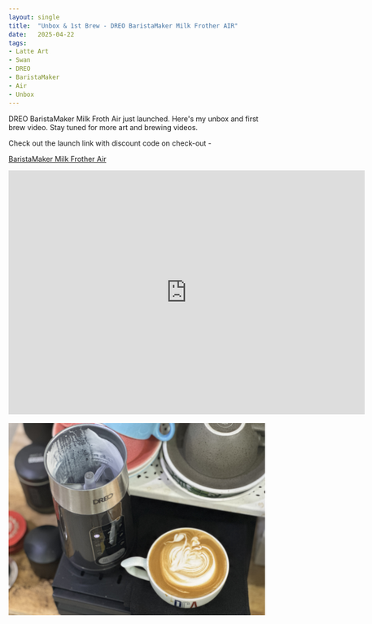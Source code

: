 ```yaml
---
layout: single
title:  "Unbox & 1st Brew - DREO BaristaMaker Milk Frother AIR"
date:   2025-04-22
tags:
- Latte Art
- Swan
- DREO
- BaristaMaker
- Air
- Unbox
---
```


DREO BaristaMaker Milk Froth Air just launched. Here's my unbox and first brew video. Stay tuned for more art and brewing videos. 

Check out the launch link with discount code on check-out - 

[BaristaMaker Milk Frother Air](https://www.dreo.com/products/baristamaker-milk-frother-air?utm_campaign=c9b6e9f2cc-EMAIL_CAMPAIGN_2025_04_21_09_06&utm_content=Launching&utm_medium=email&utm_source=Hesung+Innovation+Limited&utm_term=0_-c9b6e9f2cc-612521254&mc_cid=c9b6e9f2cc&mc_eid=UNIQID#judgeme_product_reviews)



<div class="embed-container">
  <iframe
      src="https://www.youtube.com/embed/3Vxe3I7id9k"
      width="700"
      height="480"
      frameborder="0"
      allowfullscreen="true">
  </iframe>
</div>


![](/assets/img/2025/04/22/IMG_0238.jpg)

